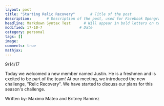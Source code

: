 ```yaml
---
layout: post
title: "Starting Relic Recovery"       # Title of the post
description:       # Description of the post, used for Facebook Opengraph & Twitter
headline: Markdown Syntax Test      # Will appear in bold letters on top of the post
modified: 17-10-7                 # Date
category: personal
tags: []
image: 
comments: true
mathjax:
---
```

9/14/17


Today we welcomed a new member named Justin. He is a freshmen and is excited to be part of the team!
At our meeting, we introduced the new challenge, "Relic Recovery". We have started to discuss our plans for this season's challenge.

Written by: 
Maximo Mateo and
Britney Ramirez
